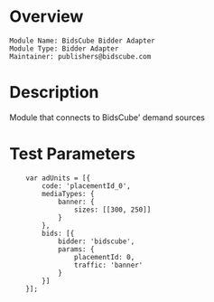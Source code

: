 # Overview

```
Module Name: BidsCube Bidder Adapter
Module Type: Bidder Adapter
Maintainer: publishers@bidscube.com
```

# Description

Module that connects to BidsCube' demand sources

# Test Parameters
```
    var adUnits = [{
        code: 'placementId_0',
        mediaTypes: {
            banner: {
                sizes: [[300, 250]]
            }
        },
        bids: [{
            bidder: 'bidscube',
            params: {
                placementId: 0,
                traffic: 'banner'
            }
        }]
    }];
```
